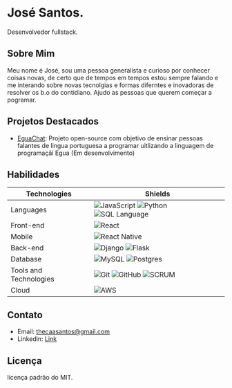# José Santos.

Desenvolvedor fullstack.

## Sobre Mim
Meu nome é José, sou uma pessoa generalista e curioso por conhecer coisas novas, de certo que de tempos em tempos estou sempre falando e me interando sobre novas tecnolgias e formas diferntes e inovadoras de resolver os b.o do contidiano. Ajudo as pessoas que querem começar a pogramar.


## Projetos Destacados
- [EguaChat](link-para-o-repositorio): Projeto open-source com objetivo de ensinar pessoas falantes de lingua portuguesa a programar uitlizando a linguagem de programaçãi Egua (Em desenvolvimento)

## Habilidades

| Technologies | Shields |
| --- | --- |
| Languages | ![JavaScript](https://img.shields.io/badge/JavaScript-Intermediate-yellow) ![Python](https://img.shields.io/badge/Python-Expert-blue) ![SQL Language](https://img.shields.io/badge/SQL%20Language-Intermediate-lightgrey) |
| Front-end | ![React](https://img.shields.io/badge/React-Intermediate-blue) |
| Mobile | ![React Native](https://img.shields.io/badge/React%20Native-Intermediate-blue) |
| Back-end | ![Django](https://img.shields.io/badge/Django-Intermediate-green) ![Flask](https://img.shields.io/badge/Flask-Expert-yellowgreen) |
| Database | ![MySQL](https://img.shields.io/badge/MySQL-Expert-blue) ![Postgres](https://img.shields.io/badge/Postgres-Intermediate-blueviolet) |
| Tools and Technologies | ![Git](https://img.shields.io/badge/Git-Expert-orange) ![GitHub](https://img.shields.io/badge/GitHub-Expert-green) ![SCRUM](https://img.shields.io/badge/SCRUM-Intermediate-yellowgreen) |
| Cloud | ![AWS](https://img.shields.io/badge/AWS-Intermediate-orange) |


## Contato
- Email: [thecaasantos@gmail.com](mailto:thecaasantos@gmail.com)
- Linkedin: [Link](https://www.linkedin.com/in/josesantosdev/) 

## Licença
licença padrão do MIT.
